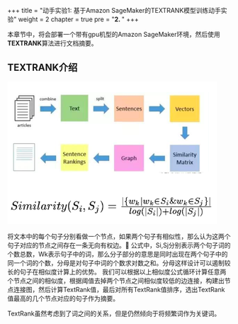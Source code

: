 +++
title = "动手实验1: 基于Amazon SageMaker的TEXTRANK模型训练动手实验"
weight = 2
chapter = true
pre = "<b>2. </b>"
+++

本章节中，将会部署一个带有gpu机型的Amazon SageMaker环境，然后使用**TEXTRANK**算法进行文档摘要。

## TEXTRANK介绍

![](../intro.png)

将文本中的每个句子分别看做一个节点，如果两个句子有相似性，那么认为这两个句子对应的节点之间存在一条无向有权边。
公式中，Si,Sj分别表示两个句子词的个数总数，Wk表示句子中的词，那么分子部分的意思是同时出现在两个句子中的同一个词的个数，分母是对句子中词的个数求对数之和。分母这样设计可以遏制较长的句子在相似度计算上的优势。
我们可以根据以上相似度公式循环计算任意两个节点之间的相似度，根据阈值去掉两个节点之间相似度较低的边连接，构建出节点连接图，然后计算TextRank值，最后对所有TextRank值排序，选出TextRank值最高的几个节点对应的句子作为摘要。

TextRank虽然考虑到了词之间的关系，但是仍然倾向于将频繁词作为关键词。
